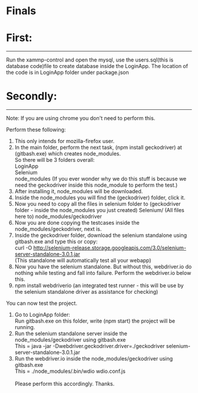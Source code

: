 # Finals<br />
# First:<br />
------
Run the xammp-control and open the mysql, use the users.sql(this is database code)file to create database inside the LoginApp. The location of the code is in LoginApp folder under package.json

# Secondly:<br />
------
Note: If you are using chrome you don't need to perform this.<br />

Perform these following:<br />

1.  This only intends for mozilla-firefox user.<br />
2.  In the main folder, perform the next task, (npm install geckodriver) at (gitbash.exe) which creates node_modules.<br />
    So there will be 3 folders overall:<br />
    LoginApp<br />
    Selenium<br />
    node_modules (If you ever wonder why we do this stuff is because we need the geckodriver inside this node_module to perform the test.)<br />
2.  After installing it, node_modules will be downloaded.<br />
3.  Inside the node_modules you will find the (geckodriver) folder, click it.<br />
4.  Now you need to copy all the files in selenium folder to (geckodriver folder - inside the node_modules you just created)
    Selenium/ (All files here to) node_modules/geckodriver<br />
5.  Now you are done copying the testcases inside the node_modules/geckodriver, next is.<br />
6.  Inside the geckodriver folder, download the selenium standalone using gitbash.exe and type this or copy:<br />
    curl -O http://selenium-release.storage.googleapis.com/3.0/selenium-server-standalone-3.0.1.jar<br />
    (This standalone will automatically test all your webapp)<br />
7.  Now you have the selenium standalone. But without this, webdriver.io do nothing while testing and fall into failure. Perform the webdriver.io below this.<br />
8.  npm install webdriverio (an integrated test runner - this will be use by the selenium standalone driver as assistance for checking)<br />

You can now test the project.<br />

1.  Go to LoginApp folder:<br />
    Run gitbash.exe on this folder, write (npm start) the project will be running.<br />
2.  Run the selenium standalone server inside the node_modules/geckodriver using gitbash.exe<br />
    This = java -jar -Dwebdriver.geckodriver.driver=./geckodriver selenium-server-standalone-3.0.1.jar<br />
3.  Run the webdriver.io inside the node_modules/geckodriver using gitbash.exe<br />
    This = ./node_modules/.bin/wdio wdio.conf.js<br />
    <br />
    Please perform this accordingly. Thanks.



